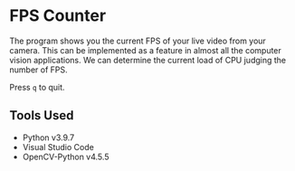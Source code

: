 # FPS Counter

The program shows you the current FPS of your live video from your camera. This can be implemented as a feature in almost all the computer vision applications. We can determine the current load of CPU judging the number of FPS.

Press ```q``` to quit.

## Tools Used

- Python v3.9.7
- Visual Studio Code
- OpenCV-Python v4.5.5